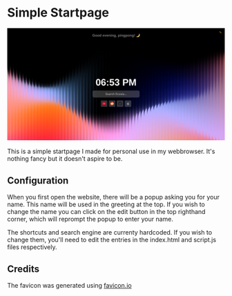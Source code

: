 # Simple Startpage

![startpage preview](./preview.png)

This is a simple startpage I made for personal use in my webbrowser. It's nothing fancy but it doesn't aspire to be.

## Configuration

When you first open the website, there will be a popup asking you for your name. This name will be used in the greeting at the top. If you wish to change the name you can click on the edit button in the top righthand corner, which will reprompt the popup to enter your name.

The shortcuts and search engine are currenty hardcoded. If you wish to change them, you'll need to edit the entries in the index.html and script.js files respectively.

## Credits

The favicon was generated using [favicon.io](https://favicon.io/)